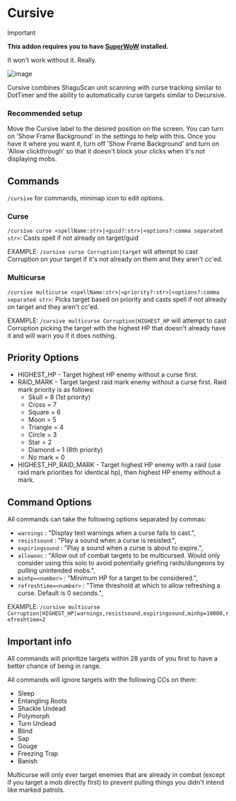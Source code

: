 # Cursive

> [!IMPORTANT]
>
> **This addon requires you to have [SuperWoW](https://github.com/balakethelock/SuperWoW) installed.**
>
> It won't work without it. Really.

![image](https://github.com/pepopo978/Cursive/assets/149287158/801511af-29c7-4baf-b1ac-5e8c52f0f846)


Cursive combines ShaguScan unit scanning with curse tracking similar to DotTimer and the ability to automatically curse targets similar to Decursive.

### Recommended setup
Move the Cursive label to the desired position on the screen.  You can turn on 'Show Frame Background' in the settings to help with this.  Once you have it where you want it, turn off 'Show Frame Background' and turn on 'Allow clickthrough'
 so that it doesn't block your clicks when it's not displaying mobs.

## Commands
`/cursive` for commands, minimap icon to edit options.

### Curse
`/cursive curse <spellName:str>|<guid?:str>|<options?:comma separated str>`: Casts spell if not already on target/guid

EXAMPLE: `/cursive curse Corruption|target` will attempt to cast Corruption on your target if it's not already on them and they aren't cc'ed.

### Multicurse
`/cursive multicurse <spellName:str>|<priority?:str>|<options?:comma separated str>`: Picks target based on priority and casts spell if not already on target and they aren't cc'ed.  

EXAMPLE: `/cursive multicurse Corruption|HIGHEST_HP` will attempt to cast Corruption picking the target with the highest HP that doesn't already have it and will warn you if it does nothing.
## Priority Options
- HIGHEST_HP - Target highest HP enemy without a curse first.
- RAID_MARK  - Target largest raid mark enemy without a curse first.  Raid mark priority is as follows:
  - Skull = 8 (1st priority)
  - Cross = 7
  - Square = 6
  - Moon = 5
  - Triangle = 4
  - Circle = 3
  - Star = 2
  - Diamond = 1 (8th priority)
  - No mark = 0
- HIGHEST_HP_RAID_MARK - Target highest HP enemy with a raid (use raid mark priorities for identical hp), then highest HP enemy without a mark.


## Command Options
All commands can take the following options separated by commas:
- `warnings` : "Display text warnings when a curse fails to cast.",
- `resistsound` : "Play a sound when a curse is resisted.",
- `expiringsound` : "Play a sound when a curse is about to expire.",
- `allowooc` : "Allow out of combat targets to be multicursed.  Would only consider using this solo to avoid potentially griefing raids/dungeons by pulling unintended mobs.",
- `minhp=<number>` : "Minimum HP for a target to be considered.",
- `refreshtime=<number>` : "Time threshold at which to allow refreshing a curse.  Default is 0 seconds.",

EXAMPLE: `/cursive multicurse Corruption|HIGHEST_HP|warnings,resistsound,expiringsound,minhp=10000,refreshtime=2`

## Important info

All commands will prioritize targets within 28 yards of you first to have a better chance of being in range.

All commands will ignore targets with the following CCs on them:
- Sleep
- Entangling Roots
- Shackle Undead
- Polymorph
- Turn Undead
- Blind
- Sap
- Gouge
- Freezing Trap
- Banish

Multicurse will only ever target enemies that are already in combat (except if you target a mob directly first) to prevent pulling things you didn't intend like marked patrols.
